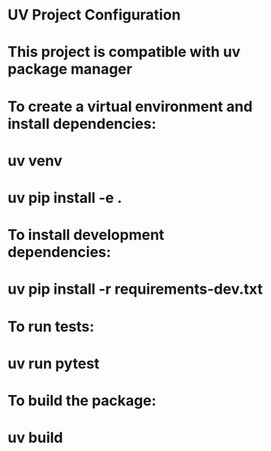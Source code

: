 # UV Project Configuration
# This project is compatible with uv package manager

# To create a virtual environment and install dependencies:
# uv venv
# uv pip install -e .

# To install development dependencies:
# uv pip install -r requirements-dev.txt

# To run tests:
# uv run pytest

# To build the package:
# uv build